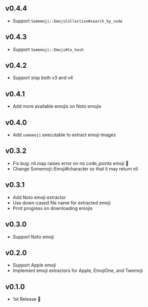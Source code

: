 ## v0.4.4

- Support `Somemoji::EmojiCollection#search_by_code`

## v0.4.3

- Support `Somemoji::Emoji#to_hash`

## v0.4.2

- Support slop both v3 and v4

## v0.4.1

- Add more available emojis on Noto emojis

## v0.4.0

- Add `somemoji` executable to extract emoji images

## v0.3.2

- Fix bug: nil.map raises error on no code_points emoji :bug:
- Change Somemoji::Emoji#character so that it may return nil

## v0.3.1

- Add Noto emoji extractor
- Use down-cased file name for extracted emoji
- Print progress on downloading emojis

## v0.3.0

- Support Noto emoji

## v0.2.0

- Support Apple emoji
- Implement emoji extractors for Apple, EmojiOne, and Twemoji

## v0.1.0

- 1st Release :tada:

